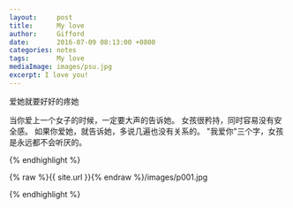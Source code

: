```yaml
---
layout:     post
title:      My love
author:     Gifford
date:       2016-07-09 08:13:00 +0800
categories: notes
tags:       My love
mediaImage: images/psu.jpg
excerpt: I love you! 
---
```


 爱她就要好好的疼她
 
当你爱上一个女子的时候，一定要大声的告诉她。
女孩很矜持，同时容易没有安全感。
如果你爱她，就告诉她，多说几遍也没有关系的。
"我爱你"三个字，女孩是永远都不会听厌的。

{% endhighlight %}

{% raw %}{{ site.url }}{% endraw %}/images/p001.jpg

{% endhighlight %}